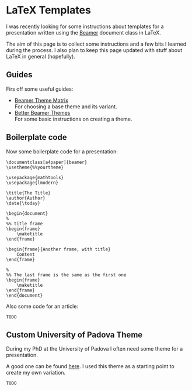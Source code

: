 # LaTeX Templates

I was recently looking for some instructions about templates for a presentation
written using the [Beamer](https://en.wikipedia.org/wiki/Beamer_%28LaTeX%29)
document class in LaTeX.

The aim of this page is to collect some instructions and a few bits I learned
during the process. I also plan to keep this page updated with stuff about LaTeX
in general (hopefully).

## Guides

Firs off some useful guides:

* [Beamer Theme Matrix](https://www.hartwork.org/beamer-theme-matrix/) <br>
	For choosing a base theme and its variant.
* [Better Beamer Themes](http://hamaluik.com/posts/better-beamer-themes/) <br>
	For some basic instructions on creating a theme.

## Boilerplate code

Now some boilerplate code for a presentation:

	\documentclass[a4paper]{beamer}
	\usetheme{%%yourtheme}

	\usepackage{mathtools}
	\usepackage{lmodern}

	\title{The Title}
	\author{Author}
	\date{\today}

	\begin{document}
	%
	%% title frame
	\begin{frame}
		\maketitle
	\end{frame}

	\begin{frame}{Another frame, with title}
		Content
	\end{frame}

	%
	%% The last frame is the same as the first one
	\begin{frame}
		\maketitle
	\end{frame}
	\end{document}

Also some code for an article:

	TODO

## Custom University of Padova Theme

During my PhD at the University of Padova I often need some theme for a
presentation.

A good one can be found
[here](https://andrea.burattin.net/stuff/tema-latex-beamer-padova/).
I used this theme as a starting point to create my own variation.

	TODO
